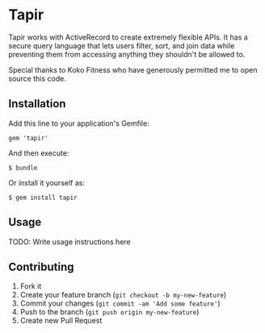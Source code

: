 # Tapir

Tapir works with ActiveRecord to create extremely flexible APIs. It has a secure query language that lets users filter, sort, and join data while preventing them from accessing anything they shouldn't be allowed to.

Special thanks to Koko Fitness who have generously permitted me to open source this code.

## Installation

Add this line to your application's Gemfile:

    gem 'tapir'

And then execute:

    $ bundle

Or install it yourself as:

    $ gem install tapir

## Usage

TODO: Write usage instructions here

## Contributing

1. Fork it
2. Create your feature branch (`git checkout -b my-new-feature`)
3. Commit your changes (`git commit -am 'Add some feature'`)
4. Push to the branch (`git push origin my-new-feature`)
5. Create new Pull Request
